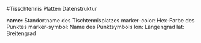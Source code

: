 #Tisschtennis Platten Datenstruktur

**name:** Standortname des Tischtennisplatzes 
marker-color: Hex-Farbe des Punktes	
marker-symbol:	Name des Punktsymbols
lon: Längengrad
lat: Breitengrad